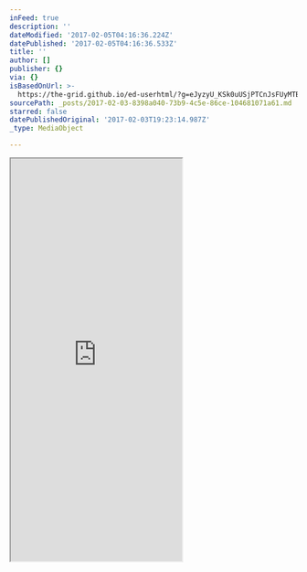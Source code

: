 ```yaml
---
inFeed: true
description: ''
dateModified: '2017-02-05T04:16:36.224Z'
datePublished: '2017-02-05T04:16:36.533Z'
title: ''
author: []
publisher: {}
via: {}
isBasedOnUrl: >-
  https://the-grid.github.io/ed-userhtml/?g=eJyzyU_KSk0uUSjPTCnJsFUyMTBQUshIzUzPKLFVMgWyUxJLEm2VkvLzs3MTi7L1isvTlOxs9CGa7ABjiBP1
sourcePath: _posts/2017-02-03-8398a040-73b9-4c5e-86ce-104681071a61.md
starred: false
datePublishedOriginal: '2017-02-03T19:23:14.987Z'
_type: MediaObject

---
```

<iframe src="https://the-grid.github.io/ed-userhtml/?g=eJwlzUEOwiAQQNGrEA7QwZURS3ceZIShYMAhMKZ4e5O6-2_1V36-yIsa8i3kdOORJfPbxjwp3FWhKPZi2tQqUd6TOH01JwMKOp1E2rAAHY89y-K5wsElkg_mdlYlHJ9OUHEIdXhMrK3QkqQWva3wv28_h_EvtA" height="705" style=""></iframe>